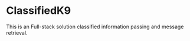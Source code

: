 # ClassifiedK9
This is an Full-stack solution classified information passing and message retrieval.
